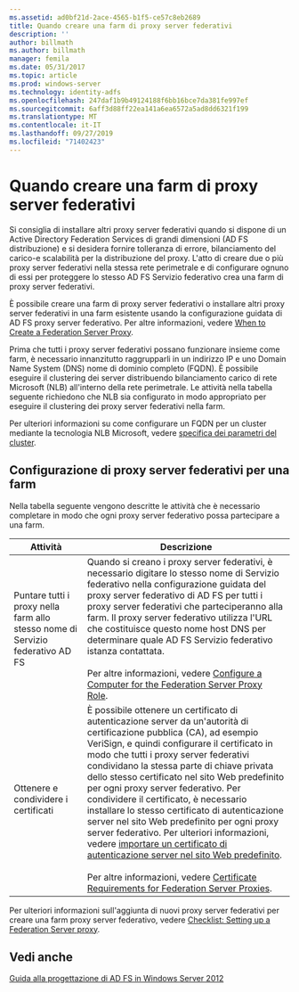 ```yaml
---
ms.assetid: ad0bf21d-2ace-4565-b1f5-ce57c8eb2689
title: Quando creare una farm di proxy server federativi
description: ''
author: billmath
ms.author: billmath
manager: femila
ms.date: 05/31/2017
ms.topic: article
ms.prod: windows-server
ms.technology: identity-adfs
ms.openlocfilehash: 247daf1b9b49124188f6bb16bce7da381fe997ef
ms.sourcegitcommit: 6aff3d88ff22ea141a6ea6572a5ad8dd6321f199
ms.translationtype: MT
ms.contentlocale: it-IT
ms.lasthandoff: 09/27/2019
ms.locfileid: "71402423"
---
```

# <a name="when-to-create-a-federation-server-proxy-farm"></a>Quando creare una farm di proxy server federativi

Si consiglia di installare altri proxy server federativi quando si dispone di un Active Directory Federation Services di grandi dimensioni \(AD FS distribuzione\) e si desidera fornire tolleranza di errore, bilanciamento del carico\-e scalabilità per la distribuzione del proxy. L'atto di creare due o più proxy server federativi nella stessa rete perimetrale e di configurare ognuno di essi per proteggere lo stesso AD FS Servizio federativo crea una farm di proxy server federativi.  
  
È possibile creare una farm di proxy server federativi o installare altri proxy server federativi in una farm esistente usando la configurazione guidata di AD FS proxy server federativo. Per altre informazioni, vedere [When to Create a Federation Server Proxy](When-to-Create-a-Federation-Server-Proxy.md).  
  
Prima che tutti i proxy server federativi possano funzionare insieme come farm, è necessario innanzitutto raggrupparli in un indirizzo IP e uno Domain Name System \(DNS\) nome di dominio completo \(FQDN\). È possibile eseguire il clustering dei server distribuendo bilanciamento carico di rete Microsoft \(NLB\) all'interno della rete perimetrale. Le attività nella tabella seguente richiedono che NLB sia configurato in modo appropriato per eseguire il clustering dei proxy server federativi nella farm.  
  
Per ulteriori informazioni su come configurare un FQDN per un cluster mediante la tecnologia NLB Microsoft, vedere [specifica dei parametri del cluster](https://go.microsoft.com/fwlink/?linkid=74651).  
  
## <a name="configuring-federation-server-proxies-for-a-farm"></a>Configurazione di proxy server federativi per una farm  
Nella tabella seguente vengono descritte le attività che è necessario completare in modo che ogni proxy server federativo possa partecipare a una farm.  
  
|Attività|Descrizione|  
|--------|---------------|  
|Puntare tutti i proxy nella farm allo stesso nome di Servizio federativo AD FS|Quando si creano i proxy server federativi, è necessario digitare lo stesso nome di Servizio federativo nella configurazione guidata del proxy server federativo di AD FS per tutti i proxy server federativi che parteciperanno alla farm. Il proxy server federativo utilizza l'URL che costituisce questo nome host DNS per determinare quale AD FS Servizio federativo istanza contattata.<br /><br />Per altre informazioni, vedere [Configure a Computer for the Federation Server Proxy Role](../../ad-fs/deployment/Configure-a-Computer-for-the-Federation-Server-Proxy-Role.md).|  
|Ottenere e condividere i certificati|È possibile ottenere un certificato di autenticazione server da un'autorità di certificazione pubblica \(CA\), ad esempio VeriSign, e quindi configurare il certificato in modo che tutti i proxy server federativi condividano la stessa parte di chiave privata dello stesso certificato nel sito Web predefinito per ogni proxy server federativo. Per condividere il certificato, è necessario installare lo stesso certificato di autenticazione server nel sito Web predefinito per ogni proxy server federativo. Per ulteriori informazioni, vedere [importare un certificato di autenticazione server nel sito Web predefinito](../../ad-fs/deployment/Import-a-Server-Authentication-Certificate-to-the-Default-Web-Site.md).<br /><br />Per altre informazioni, vedere [Certificate Requirements for Federation Server Proxies](Certificate-Requirements-for-Federation-Server-Proxies.md).|  
  
Per ulteriori informazioni sull'aggiunta di nuovi proxy server federativi per creare una farm proxy server federativo, vedere [Checklist: Setting up a Federation Server proxy](../../ad-fs/deployment/Checklist--Setting-Up-a-Federation-Server-Proxy.md).  
  
## <a name="see-also"></a>Vedi anche
[Guida alla progettazione di AD FS in Windows Server 2012](AD-FS-Design-Guide-in-Windows-Server-2012.md)
